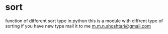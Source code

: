 # sort
function of different sort type in python
this is a module with diffrent type of sorting if you have new type mail it to me
m.m.n.shoshtari@gmail.com
